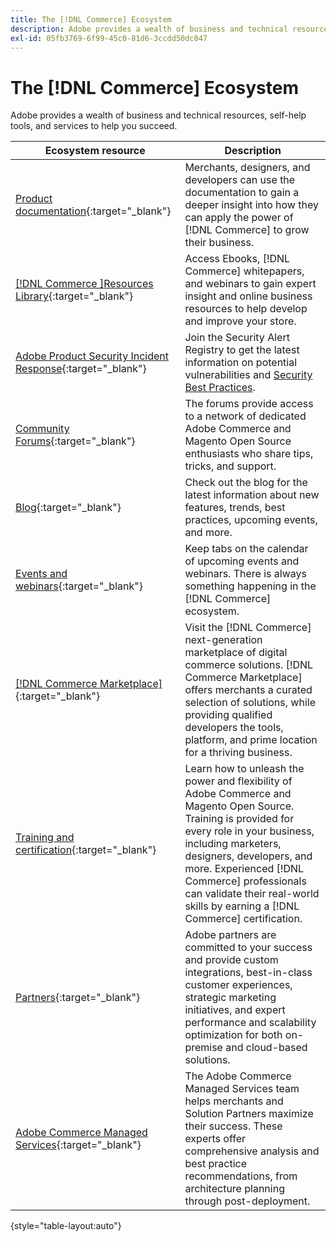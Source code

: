 ```yaml
---
title: The [!DNL Commerce] Ecosystem
description: Adobe provides a wealth of business and technical resources, self-help tools, and services to help merchants succeed.
exl-id: 05fb3769-6f99-45c0-81d6-3ccdd50dc047
---
```

# The [!DNL Commerce] Ecosystem

Adobe provides a wealth of business and technical resources, self-help tools, and services to help you succeed.

| Ecosystem resource | Description |
| ------------------ | ----------- |
[Product documentation][1]{:target="_blank"}|Merchants, designers, and developers can use the documentation to gain a deeper insight into how they can apply the power of [!DNL Commerce] to grow their business.|
[[!DNL Commerce ]Resources Library][3]{:target="_blank"}|Access Ebooks, [!DNL Commerce] whitepapers, and webinars to gain expert insight and online business resources to help develop and improve your store.|
[Adobe Product Security Incident Response][4]{:target="_blank"}|Join the Security Alert Registry to get the latest information on potential vulnerabilities and [Security Best Practices][5].
[Community Forums][6]{:target="_blank"}|The forums provide access to a network of dedicated Adobe Commerce and Magento Open Source enthusiasts who share tips, tricks, and support.
[Blog][7]{:target="_blank"}|Check out the blog for the latest information about new features, trends, best practices, upcoming events, and more.|
[Events and webinars][8]{:target="_blank"}|Keep tabs on the calendar of upcoming events and webinars. There is always something happening in the [!DNL Commerce] ecosystem.|
[[!DNL Commerce Marketplace]][9]{:target="_blank"}|Visit the [!DNL Commerce] next-generation marketplace of digital commerce solutions. [!DNL Commerce Marketplace] offers merchants a curated selection of solutions, while providing qualified developers the tools, platform, and prime location for a thriving business.|
[Training and certification][10]{:target="_blank"}|Learn how to unleash the power and flexibility of Adobe Commerce and Magento Open Source. Training is provided for every role in your business, including marketers, designers, developers, and more. Experienced [!DNL Commerce] professionals can validate their real-world skills by earning a [!DNL Commerce] certification.|
[Partners][12]{:target="_blank"}|Adobe partners are committed to your success and provide custom integrations, best-in-class customer experiences, strategic marketing initiatives, and expert performance and scalability optimization for both on-premise and cloud-based solutions.|
[Adobe Commerce Managed Services][13]{:target="_blank"}|The Adobe Commerce Managed Services team helps merchants and Solution Partners maximize their success. These experts offer comprehensive analysis and best practice recommendations, from architecture planning through post-deployment.|

{style="table-layout:auto"}

[1]: https://experienceleague.adobe.com/docs/commerce.html
[3]: https://business.adobe.com/resources/main.html?Products+%26+Services=Commerce%252CCommerce%2520Cloud
[4]: https://helpx.adobe.com/security.html
[5]: https://www.adobe.com/content/dam/cc/en/security/pdfs/Adobe-Magento-Commerce-Best-Practices-Guide.pdf
[6]: https://community.magento.com/
[7]: https://business.adobe.com/blog/
[8]: https://www.adobe.com/events.html
[9]: https://marketplace.magento.com/s
[10]: https://learning.adobe.com/catalog.html?solution=Adobe%20Commerce
[12]: https://business.adobe.com/products/magento/partners.html
[13]: https://business.adobe.com/products/magento/fully-managed-service.html
